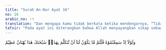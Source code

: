 ```yaml
---
title: "Surah An-Nur Ayat 16"
no: 16
arabic_no: ١٦
translation: "Dan mengapa kamu tidak berkata ketika mendengarnya, “Tidak pantas bagi kita membicarakan ini.  Mahasuci Engkau, ini adalah kebohongan yang besar.”"
tafsir: "Pada ayat ini diterangkan bahwa Allah menyayangkan sikap sebagian kaum Muslimin yang tidak menyetop membicarakan fitnah itu dan tidak merasa layak memperkatakan dan menyambung-nyambungnya. Mereka seharusnya menyucikan Allah, bahwa Allah tidak akan mungkin membiarkan kekejian seperti itu menimpa istri seorang nabi apalagi Nabi yang paling dimuliakan-Nya. Seharusnya mereka menyikapinya bahwa berita itu adalah bohong besar."
---
```

وَلَوْلَآ اِذْ سَمِعْتُمُوْهُ قُلْتُمْ مَّا يَكُوْنُ لَنَآ اَنْ نَّتَكَلَّمَ بِهٰذَاۖ سُبْحٰنَكَ هٰذَا بُهْتَانٌ عَظِيْمٌ